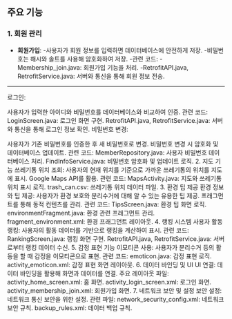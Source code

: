 ## 주요 기능
### 1. 회원 관리
- **회원가입**:
-사용자가 회원 정보를 입력하면 데이터베이스에 안전하게 저장.
-비밀번호는 해시와 솔트를 사용해 암호화하여 저장.
-관련 코드:
-Membership_join.java: 회원가입 기능을 처리.
-RetrofitAPI.java, RetrofitService.java: 서버와 통신을 통해 회원 정보 전송.

---
로그인:

사용자가 입력한 아이디와 비밀번호를 데이터베이스와 비교하여 인증.
관련 코드:
LoginScreen.java: 로그인 화면 구현.
RetrofitAPI.java, RetrofitService.java: 서버와 통신을 통해 로그인 정보 확인.
비밀번호 변경:

사용자가 기존 비밀번호를 인증한 후 새 비밀번호로 변경.
비밀번호 변경 시 암호화 및 데이터베이스 업데이트.
관련 코드:
MemberRepository.java: 사용자 비밀번호 데이터베이스 처리.
FindInfoService.java: 비밀번호 암호화 및 업데이트 로직.
2. 지도 기능
쓰레기통 위치 조회:
사용자의 현재 위치를 기준으로 가까운 쓰레기통의 위치를 지도에 표시.
Google Maps API를 활용.
관련 코드:
MapsActivity.java: 지도와 쓰레기통 위치 표시 로직.
trash_can.csv: 쓰레기통 위치 데이터 파일.
3. 환경 팁 제공
환경 정보와 팁 제공:
사용자가 환경 보호와 분리수거에 대해 알 수 있는 유용한 팁 제공.
프래그먼트를 통해 동적 컨텐츠를 관리.
관련 코드:
TipsScreen.java: 환경 팁 화면 로직.
environmentFragment.java: 환경 관련 프래그먼트 관리.
fragment_environment.xml: 환경 프래그먼트 레이아웃.
4. 랭킹 시스템
사용자 활동 랭킹:
사용자의 활동 데이터를 기반으로 랭킹을 계산하여 표시.
관련 코드:
RankingScreen.java: 랭킹 화면 구현.
RetrofitAPI.java, RetrofitService.java: 서버로부터 랭킹 데이터 수신.
5. 감정 표현 기능
이모티콘 사용:
사용자가 분리수거 등의 활동을 할 때 감정을 이모티콘으로 표현.
관련 코드:
emoticon.java: 감정 표현 로직.
activity_emoticon.xml: 감정 표현 화면 레이아웃.
6. 데이터 바인딩 및 UI
UI 연결:
데이터 바인딩을 활용해 화면과 데이터를 연결.
주요 레이아웃 파일:
activity_home_screen.xml: 홈 화면.
activity_login_screen.xml: 로그인 화면.
activity_membership_join.xml: 회원가입 화면.
7. 네트워크 보안 및 설정
보안 설정:
네트워크 통신 보안을 위한 설정.
관련 파일:
network_security_config.xml: 네트워크 보안 규칙.
backup_rules.xml: 데이터 백업 규칙.
